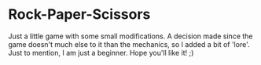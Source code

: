 # Rock-Paper-Scissors
Just a little game with some small modifications. A decision made since the game doesn't much else to it than the mechanics, so I added a bit of 'lore'. Just to mention, I am just a beginner. Hope you'll like it! ;)
